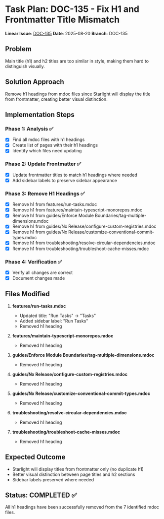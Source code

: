 # Task Plan: DOC-135 - Fix H1 and Frontmatter Title Mismatch

**Linear Issue**: [DOC-135](https://linear.app/nxdev/issue/DOC-135/style-main-title-and-h2-title-are-almost-not-distinguishable)
**Date**: 2025-08-20
**Branch**: DOC-135

## Problem
Main title (h1) and h2 titles are too similar in style, making them hard to distinguish visually.

## Solution Approach
Remove h1 headings from mdoc files since Starlight will display the title from frontmatter, creating better visual distinction.

## Implementation Steps

### Phase 1: Analysis ✅
- [x] Find all mdoc files with h1 headings
- [x] Create list of pages with their h1 headings
- [x] Identify which files need updating

### Phase 2: Update Frontmatter ✅
- [x] Update frontmatter titles to match h1 headings where needed
- [x] Add sidebar labels to preserve sidebar appearance

### Phase 3: Remove H1 Headings ✅
- [x] Remove h1 from features/run-tasks.mdoc
- [x] Remove h1 from features/maintain-typescript-monorepos.mdoc
- [x] Remove h1 from guides/Enforce Module Boundaries/tag-multiple-dimensions.mdoc
- [x] Remove h1 from guides/Nx Release/configure-custom-registries.mdoc
- [x] Remove h1 from guides/Nx Release/customize-conventional-commit-types.mdoc
- [x] Remove h1 from troubleshooting/resolve-circular-dependencies.mdoc
- [x] Remove h1 from troubleshooting/troubleshoot-cache-misses.mdoc

### Phase 4: Verification ✅
- [x] Verify all changes are correct
- [x] Document changes made

## Files Modified

1. **features/run-tasks.mdoc**
   - Updated title: "Run Tasks" → "Tasks"
   - Added sidebar label: "Run Tasks"
   - Removed h1 heading

2. **features/maintain-typescript-monorepos.mdoc**
   - Removed h1 heading

3. **guides/Enforce Module Boundaries/tag-multiple-dimensions.mdoc**
   - Removed h1 heading

4. **guides/Nx Release/configure-custom-registries.mdoc**
   - Removed h1 heading

5. **guides/Nx Release/customize-conventional-commit-types.mdoc**
   - Removed h1 heading

6. **troubleshooting/resolve-circular-dependencies.mdoc**
   - Removed h1 heading

7. **troubleshooting/troubleshoot-cache-misses.mdoc**
   - Removed h1 heading

## Expected Outcome
- Starlight will display titles from frontmatter only (no duplicate h1)
- Better visual distinction between page titles and h2 sections
- Sidebar labels preserved where needed

## Status: COMPLETED ✅

All h1 headings have been successfully removed from the 7 identified mdoc files.
